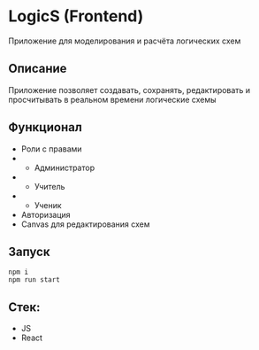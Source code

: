 # LogicS (Frontend)
Приложение для моделирования и расчёта логических схем
## Описание
Приложение позволяет создавать, сохранять, редактировать и просчитывать в реальном времени логические схемы
## Функционал
+ Роли с правами
+ + Администратор
+ + Учитель
+ + Ученик
+ Авторизация
+ Canvas для редактирования схем
## Запуск
```
npm i
npm run start
```
## Стек:
+ JS
+ React
